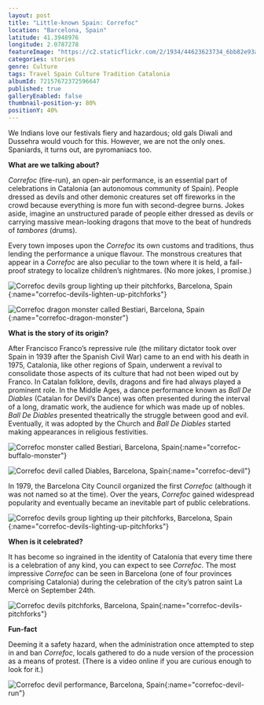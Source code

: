 ```yaml
---
layout: post
title: "Little-known Spain: Correfoc"
location: "Barcelona, Spain"
latitude: 41.3948976
longitude: 2.0787278
featureImage: "https://c2.staticflickr.com/2/1934/44623623734_6bb82e93a4_c.jpg"
categories: stories
genre: Culture
tags: Travel Spain Culture Tradition Catalonia
albumId: 72157672372596647
published: true
galleryEnabled: false
thumbnail-position-y: 80%
positionY: 40%
---
```

We Indians love our festivals fiery and hazardous; old gals Diwali and Dussehra would vouch for this. However, we are not the only ones. Spaniards, it turns out, are pyromaniacs too. 

**What are we talking about?**

_Correfoc_ (fire-run), an open-air performance, is an essential part of celebrations in Catalonia (an autonomous community of Spain). People dressed as devils and other demonic creatures set off fireworks in the crowd because everything is more fun with second-degree burns. Jokes aside, imagine an unstructured parade of people either dressed as devils or carrying massive mean-looking dragons that move to the beat of hundreds of _tambores_ (drums). 

Every town imposes upon the _Correfoc_ its own customs and traditions, thus lending the performance a unique flavour. The monstrous creatures that appear in a _Correfoc_ are also peculiar to the town where it is held, a fail-proof strategy to localize children’s nightmares. (No more jokes, I promise.)

![Correfoc devils group lighting up their pitchforks, Barcelona, Spain](){:name="correfoc-devils-lighten-up-pitchforks"} 

![Correfoc dragon monster called Bestiari, Barcelona, Spain](){:name="correfoc-dragon-monster"} 

**What is the story of its origin?**

After Francisco Franco’s repressive rule (the military dictator took over Spain in 1939 after the Spanish Civil War) came to an end with his death in 1975, Catalonia, like other regions of Spain, underwent a revival to consolidate those aspects of its culture that had not been wiped out by Franco. 
In Catalan folklore, devils, dragons and fire had always played a prominent role. In the Middle Ages, a dance performance known as _Ball De Diables_ (Catalan for Devil’s Dance) was often presented during the interval of a long, dramatic work, the audience for which was made up of nobles. _Ball De Diables_ presented theatrically the struggle between good and evil. Eventually, it was adopted by the Church and _Ball De Diables_ started making appearances in religious festivities.

![Correfoc monster called Bestiari, Barcelona, Spain](){:name="correfoc-buffalo-monster"}

![Correfoc devil called Diables, Barcelona, Spain](){:name="correfoc-devil"} 

In 1979, the Barcelona City Council organized the first _Correfoc_ (although it was not named so at the time). Over the years, _Correfoc_ gained widespread popularity and eventually became an inevitable part of public celebrations.

![Correfoc devils group lighting up their pitchforks, Barcelona, Spain](){:name="correfoc-devils-lighting-up-pitchforks"} 

**When is it celebrated?**

It has become so ingrained in the identity of Catalonia that every time there is a celebration of any kind, you can expect to see _Correfoc_. The most impressive _Correfoc_ can be seen in Barcelona (one of four provinces comprising Catalonia) during the celebration of the city’s patron saint La Mercè on September 24th.

![Correfoc devils pitchforks, Barcelona, Spain](){:name="correfoc-devils-pitchforks"} 

**Fun-fact**

Deeming it a safety hazard, when the administration once attempted to step in and ban _Correfoc_, locals gathered to do a nude version of the procession as a means of protest. (There is a video online if you are curious enough to look for it.)

![Correfoc devil performance, Barcelona, Spain](){:name="correfoc-devil-run"} 




 

	 
 

